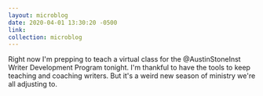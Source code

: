 ```yaml
---
layout: microblog
date: 2020-04-01 13:30:20 -0500
link: 
collection: microblog
---
```

Right now I'm prepping to teach a virtual class for the @AustinStoneInst Writer Development Program tonight. I'm thankful to have the tools to keep teaching and coaching writers. But it's a weird new season of ministry we're all adjusting to.